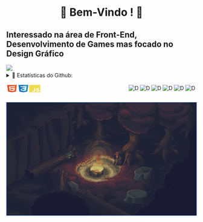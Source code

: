 <h1 align="center">🌃 Bem-Vindo ! 💙</h1>
<div><h2 align="left">Interessado na área de Front-End, Desenvolvimento de Games
     mas focado no Design Gráfico</h2></div>
       <div>
    <!--<a href = "mailto:#@gmail.com"><img src="https://img.shields.io/badge/-Gmail-blue?style=for-the-badge&logo=gmail&logoColor=white" target="_blank"></a>-->
    <!--<a href="https://www.linkedin.com/in/#" target="_blank"><img src="https://img.shields.io/badge/-LinkedIn-blue?style=for-the-badge&logo=linkedin&logoColor=white" target="_blank"></a>-->
    <a href="https://www.behance.net/danielsatiro" target="_blank"><img src="https://img.shields.io/badge/-Behance-blue?style=for-the-badge&logo=behance&logoColor=white" target="_blank"></a>
     <!--<a href="https://www.artstation.com/" target="_blank"><img src="https://img.shields.io/badge/artstation-blue?style=for-the-badge&logo=artstation&logoColor=white" target="_blank"></a>-->
    </div>
    <details>
     <summary>📘 Estatísticas do Github:</summary><br>
<div align="center"><a href="https://github.com/DSSfish">
  <img height="auto" width="32%" src="https://github-readme-stats.vercel.app/api?username=DSSfish&show_icons=true&theme=transparent"/>
</a>
<a href="https://github.com/DSSfish">
  <img height="auto" width="28.3%" src="https://github-readme-stats.vercel.app/api/top-langs/?username=DSSfish&show_icons=true&theme=transparent"/>
</a>
<a href="https://github.com/DSSfish">
     <img height="auto" width="33.5%"src="https://github-readme-streak-stats.herokuapp.com/?user=DSSfish&show_icons=true&theme=transparent" /></div>
     </details>
<div><br>
    <img align="left" alt="DSS-HTML" height="20" width="30" src="https://raw.githubusercontent.com/devicons/devicon/master/icons/html5/html5-original.svg">
    <img align="left" alt="DSS-CSS" height="20" width="30" src="https://raw.githubusercontent.com/devicons/devicon/master/icons/css3/css3-original.svg">
    <img align="left" alt="DSS-Js" height="20" width="30" src="https://raw.githubusercontent.com/devicons/devicon/master/icons/javascript/javascript-plain.svg">
    <img align="right" alt="DSS-PS" height="20" width="30" src="https://cdn.jsdelivr.net/gh/devicons/devicon/icons/photoshop/photoshop-plain.svg">
    <img align="right" alt="DSS-AI" height="20" width="30" src="https://cdn.jsdelivr.net/gh/devicons/devicon/icons/illustrator/illustrator-plain.svg">
    <img align="right" alt="DSS-Pr" height="20" width="30" src="https://cdn.jsdelivr.net/gh/devicons/devicon/icons/premierepro/premierepro-original.svg">
    <img align="right" alt="DSS-AE" height="20" width="30" src="https://cdn.jsdelivr.net/gh/devicons/devicon/icons/aftereffects/aftereffects-original.svg">
    <img align="right" alt="DSS-Gimp" height="20" width="30" src="https://cdn.jsdelivr.net/gh/devicons/devicon/icons/gimp/gimp-original.svg">
    <img align="right" alt="DSS-Ink" height="20" width="30" src="https://cdn.jsdelivr.net/gh/devicons/devicon/icons/inkscape/inkscape-original.svg">
  </div>
  
  ##
  
 <div align="center"><br>
 <a href="https://www.behance.net/gallery/43911835/Lonely-fire" target="_blank"><img height="300px" alt="gif" src="campfire2.gif" target="_blank"></a>
</div>
